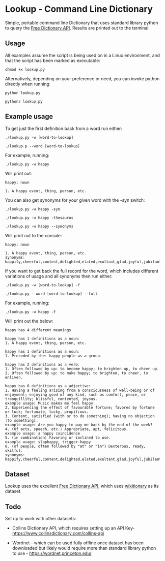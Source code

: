 # Lookup - Command Line Dictionary

Simple, portable command line Dictionary that uses standard library python to query the [Free Dictionary API](https://dictionaryapi.dev/). Results are printed out to the terminal.

## Usage

All examples assume the script is being used on in a Linux environment, and that the script has been marked as executable:

```
chmod +x lookup.py
```

Alternatively, depending on your preference or need, you can invoke python directly when running:

```
python lookup.py

python3 lookup.py
```

## Example usage

To get just the first definition back from a word run either:

```
./lookup.py -w [word-to-lookup]

./lookup.p --word [word-to-lookup]
```

For example, running:

```
./lookup.py -w happy
```

Will print out:

```
happy: noun

1. A happy event, thing, person, etc.
```

You can also get synonyms for your given word with the -syn switch:

```
./lookup.py -w happy -syn

./lookup.py -w happy -thesaurus

./lookup.py -w happy --synonyms
```

Will print out to the console:

```
happy: noun

1. A happy event, thing, person, etc.
synonyms: happify,cheerful,content,delighted,elated,exultant,glad,joyful,jubilant,merry,orgasmic,fortunate,lucky,propitious
```

If you want to get back the full record for the word, which includes different variations of usage and all synonyms then run either:

```
./lookup.py -w [word-to-lookup] -f

./lookup.py --word [word-to-lookup] --full
```

For example, running:

```
./lookup.py -w happy -f
```

Will print out the below:

```
happy has 4 different meanings

happy has 1 definitions as a noun:
1. A happy event, thing, person, etc.

happy has 1 definitions as a noun:
1. Preceded by the: happy people as a group.

happy has 2 definitions as a verb:
1. Often followed by up: to become happy; to brighten up, to cheer up.
2. Often followed by up: to make happy; to brighten, to cheer, to enliven.

happy has 6 definitions as a adjective:
1. Having a feeling arising from a consciousness of well-being or of enjoyment; enjoying good of any kind, such as comfort, peace, or tranquillity; blissful, contented, joyous.
example usage: Music makes me feel happy.
2. Experiencing the effect of favourable fortune; favored by fortune or luck; fortunate, lucky, propitious.
3. Content, satisfied (with or to do something); having no objection (to something).
example usage: Are you happy to pay me back by the end of the week?
4. (Of acts, speech, etc.) Appropriate, apt, felicitous.
example usage: a happy coincidence
5. (in combination) Favoring or inclined to use.
example usage: slaphappy, trigger-happy
6. (of people, often followed by "at" or "in") Dexterous, ready, skilful.
synonyms: happify,cheerful,content,delighted,elated,exultant,glad,joyful,jubilant,merry,orgasmic,fortunate,lucky,propitious
```

## Dataset

Lookup uses the excellent [Free Dictionary API](https://dictionaryapi.dev/), which uses [wikitionary](https://en.wiktionary.org) as its dataset.

## Todo

Set up to work with other datasets:

* Collins Dictionary API, which requires setting up an API Key- https://www.collinsdictionary.com/collins-api

* Wordnet - which can be used fully offline once dataset has been downloaded but likely would require more than standard library python to use - https://wordnet.princeton.edu/
